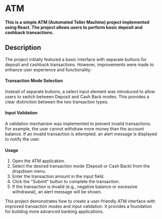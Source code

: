 # ATM

#### This is a simple ATM (Automated Teller Machine) project implemented using React. The project allows users to perform basic deposit and cashback transactions.

## Description
The project initially featured a basic interface with separate buttons for deposit and cashback transactions. However, improvements were made to enhance user experience and functionality:

#### Transaction Mode Selection 
Instead of separate buttons, a select input element was introduced to allow users to switch between Deposit and Cash Back modes. This provides a clear distinction between the two transaction types.

#### Input Validation
A validation mechanism was implemented to prevent invalid transactions. For example, the user cannot withdraw more money than the account balance. If an invalid transaction is attempted, an alert message is displayed to notify the user.

#### Usage
1. Open the ATM application. 
2. Select the desired transaction mode (Deposit or Cash Back) from the dropdown menu.
3. Enter the transaction amount in the input field.
4. Click the "Submit" button to complete the transaction.
5. If the transaction is invalid (e.g., negative balance or excessive withdrawal), an alert message will be shown.


This project demonstrates how to create a user-friendly ATM interface with improved transaction modes and input validation. It provides a foundation for building more advanced banking applications.

